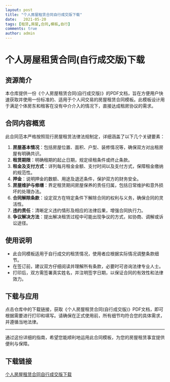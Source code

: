 ```yaml
---
layout: post
title: "个人房屋租赁合同自行成交版下载"
date:   2021-05-20
tags: [租赁,房屋,合同,模板,自行]
comments: true
author: admin
---
```

# 个人房屋租赁合同(自行成交版)下载

## 资源简介

本仓库提供一份《个人房屋租赁合同(自行成交版)》的PDF文档，旨在方便用户快速获取并使用一份标准的、适用于个人间交易的房屋租赁合同模板。此模板设计用于满足个体房东和租客在没有中介介入的情况下，直接达成租房协议的需求。

## 合同内容概览

此合同范本严格按照现行房屋租赁法律法规制定，详细涵盖了以下几个关键要素：

1. **房屋基本情况**：包括房屋位置、面积、户型、装修情况等，确保双方对出租房屋有明确共识。
2. **租赁期限**：明确租期的起止日期，规定续租条件或终止条款。
3. **租金及支付方式**：详列每月租金金额、支付时间以及支付方式，保障租金缴纳的规范性。
4. **押金**：说明押金的数额、用途及退还条件，保护双方的财务安全。
5. **房屋维护与修缮**：界定租赁期间房屋保养的责任归属，包括日常维护和意外损坏的处理办法。
6. **合同解除条款**：设定双方在特定条件下解除合同的权利与义务，确保合同的灵活性。
7. **违约责任**：清晰定义违约情形及相应的法律后果，增强合同执行力。
8. **争议解决方法**：提出解决租赁过程中可能出现争议的方式，如协商、调解或诉讼途径。

## 使用说明

- 此合同模板适用于自行成交的租赁情况，使用者应根据实际情况调整条款细节。
- 在签订前，建议双方仔细阅读并理解所有条款，必要时可咨询法律专业人士。
- 打印后，双方需签署真实姓名，并注明签字日期，以保证合同的有效性和法律效力。

## 下载与应用

点击仓库中的下载链接，获取《个人房屋租赁合同(自行成交版)》PDF文档，即可根据需要进行打印和填写。请确保在正式使用前，所有细节均符合您的具体需求，并遵循当地法律。

---

通过这份详细的指南，希望您能顺利地运用此合同模板，为您的房屋租赁事宜提供便利与保障。

## 下载链接

[个人房屋租赁合同自行成交版下载](https://pan.quark.cn/s/8ad634b7004e)